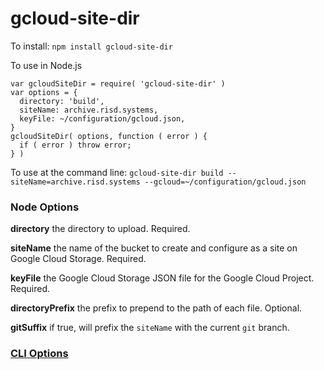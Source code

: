 # gcloud-site-dir

To install: `npm install gcloud-site-dir`

To use in Node.js

```
var gcloudSiteDir = require( 'gcloud-site-dir' )
var options = {
  directory: 'build',
  siteName: archive.risd.systems,
  keyFile: ~/configuration/gcloud.json,
}
gcloudSiteDir( options, function ( error ) {
  if ( error ) throw error;
} )
```

To use at the command line: `gcloud-site-dir build --siteName=archive.risd.systems --gcloud=~/configuration/gcloud.json`

### Node Options

**directory** the directory to upload. Required.

**siteName** the name of the bucket to create and configure as a site on Google Cloud Storage. Required.

**keyFile** the Google Cloud Storage JSON file for the Google Cloud Project. Required.

**directoryPrefix** the prefix to prepend to the path of each file. Optional.

**gitSuffix** if true, will prefix the `siteName` with the current `git` branch.

### [CLI Options](bin/cli-help.txt)
